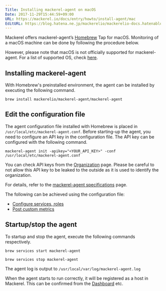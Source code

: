 ```yaml
---
Title: Installing mackerel-agent on macOS
Date: 2017-11-29T15:44:59+09:00
URL: https://mackerel.io/docs/entry/howto/install-agent/mac
EditURL: https://blog.hatena.ne.jp/mackerelio/mackerelio-docs.hatenablog.mackerel.io/atom/entry/8599973812322127868
---
```


Mackerel offers mackerel-agent’s [Homebrew](https://brew.sh/) Tap for macOS. Monitoring of a macOS machine can be done by following the procedure below.

However, please note that macOS is not officially supported for mackerel-agent. For a list of supported OS, check [here](https://mackerel.io/docs/entry/overview).

<h2 id="install-command">Installing mackerel-agent </h2>

With Homebrew's preinstalled environment, the agent can be installed by executing the following command.

```
brew install mackerelio/mackerel-agent/mackerel-agent
```


<h2 id="config">Edit the configuration file</h2>

The agent configuration file installed with Homebrew is placed in `/usr/local/etc/mackerel-agent.conf`.
Before starting-up the agent, you need to configure an API key in the configuration file. The API key can be configured with the following command.

```
mackerel-agent init -apikey="<YOUR_API_KEY>" -conf /usr/local/etc/mackerel-agent.conf
```

You can check API keys from the [Organization](https://mackerel.io/my) page. Please be careful to not allow this API key to be leaked to the outside as it is used to identify the organization.

For details, refer to the [mackerel-agent specifications](https://mackerel.io/docs/entry/spec/agent) page.

The following can be achieved using the configuration file:

- [Configure services, roles](https://mackerel.io/docs/entry/spec/agent#setting-services-and-roles)
- [Post custom metrics](https://mackerel.io/docs/entry/advanced/custom-metrics)

<h2 id="start-agent">Startup/stop the agent</h2>

To startup and stop the agent, execute the following commands respectively.

```
brew services start mackerel-agent
```
```
brew services stop mackerel-agent
```

The agent log is output to `/usr/local/var/log/mackerel-agent.log`

When the agent starts to run correctly, it will be registered as a host in Mackerel. This can be confirmed from the [Dashboard](https://mackerel.io/my/dashboard) etc.
